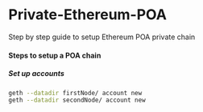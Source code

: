 # Private-Ethereum-POA
Step by step guide to setup Ethereum POA private chain

#### Steps to setup a POA chain

##### Set up accounts

```sh
geth --datadir firstNode/ account new
geth --datadir secondNode/ account new
```